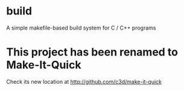 # build
A simple makefile-based build system for C / C++ programs

# This project has been renamed to Make-It-Quick

Check its new location at http://github.com/c3d/make-it-quick

